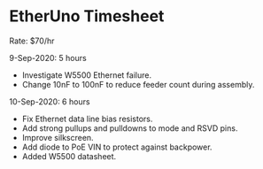 EtherUno Timesheet
==================
Rate: $70/hr

9-Sep-2020: 5 hours
 * Investigate W5500 Ethernet failure.
 * Change 10nF to 100nF to reduce feeder count during assembly.

10-Sep-2020: 6 hours
 * Fix Ethernet data line bias resistors.
 * Add strong pullups and pulldowns to mode and RSVD pins.
 * Improve silkscreen.
 * Add diode to PoE VIN to protect against backpower.
 * Added W5500 datasheet.

